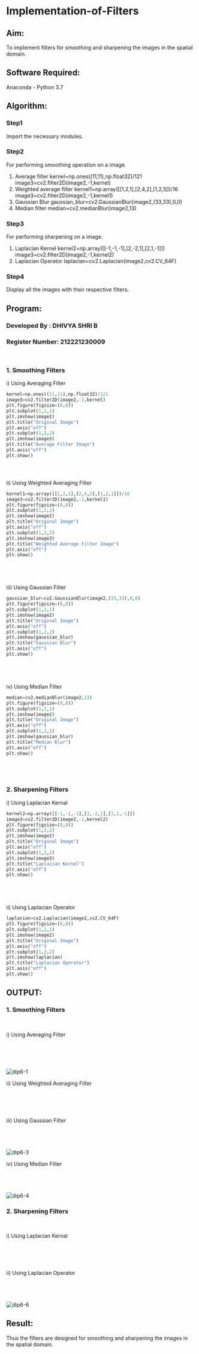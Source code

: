 # Implementation-of-Filters
## Aim:
To implement filters for smoothing and sharpening the images in the spatial domain.

## Software Required:
Anaconda - Python 3.7

## Algorithm:
### Step1
Import the necessary modules.

### Step2
For performing smoothing operation on a image.
1.	Average filter
kernel=np.ones((11,11),np.float32)/121
image3=cv2.filter2D(image2,-1,kernel)
2.	Weighted average filter
kernel1=np.array([[1,2,1],[2,4,2],[1,2,1]])/16
image3=cv2.filter2D(image2,-1,kernel1)
3.	Gaussian Blur
gaussian_blur=cv2.GaussianBlur(image2,(33,33),0,0)
4.	Median filter
median=cv2.medianBlur(image2,13)


### Step3
For performing sharpening on a image.
1.	Laplacian Kernel
kernel2=np.array([[-1,-1,-1],[2,-2,1],[2,1,-1]])
image3=cv2.filter2D(image2,-1,kernel2)
2.	Laplacian Operator
laplacian=cv2.Laplacian(image2,cv2.CV_64F)


### Step4
Display all the images with their respective filters.

## Program:
### Developed By   : DHIVYA SHRI B
### Register Number: 212221230009
</br>

### 1. Smoothing Filters

i) Using Averaging Filter
```Python
kernel=np.ones((11,11),np.float32)/121
image3=cv2.filter2D(image2,-1,kernel)
plt.figure(figsize=(8,8))
plt.subplot(1,2,1)
plt.imshow(image2)
plt.title("Original Image")
plt.axis("off")
plt.subplot(1,2,2)
plt.imshow(image3)
plt.title("Average Filter Image")
plt.axis("off")
plt.show()





```
ii) Using Weighted Averaging Filter
```Python
kernel1=np.array([[1,2,1],[2,4,2],[1,2,1]])/16
image3=cv2.filter2D(image2,-1,kernel1)
plt.figure(figsize=(8,8))
plt.subplot(1,2,1)
plt.imshow(image2)
plt.title("Original Image")
plt.axis("off")
plt.subplot(1,2,2)
plt.imshow(image3)
plt.title("Weighted Average Filter Image")
plt.axis("off")
plt.show()






```
iii) Using Gaussian Filter
```Python
gaussian_blur=cv2.GaussianBlur(image2,(33,33),0,0)
plt.figure(figsize=(8,8))
plt.subplot(1,2,1)
plt.imshow(image2)
plt.title("Original Image")
plt.axis("off")
plt.subplot(1,2,2)
plt.imshow(gaussian_blur)
plt.title("Gaussian Blur")
plt.axis("off")
plt.show()






```

iv) Using Median Filter
```Python
median=cv2.medianBlur(image2,13)
plt.figure(figsize=(8,8))
plt.subplot(1,2,1)
plt.imshow(image2)
plt.title("Original Image")
plt.axis("off")
plt.subplot(1,2,2)
plt.imshow(gaussian_blur)
plt.title("Median Blur")
plt.axis("off")
plt.show()






```

### 2. Sharpening Filters
i) Using Laplacian Kernal
```Python
kernel2=np.array([[-1,-1,-1],[2,-2,1],[2,1,-1]])
image3=cv2.filter2D(image2,-1,kernel2)
plt.figure(figsize=(8,8))
plt.subplot(1,2,1)
plt.imshow(image2)
plt.title("Original Image")
plt.axis("off")
plt.subplot(1,2,2)
plt.imshow(image3)
plt.title("Laplacian Kernel")
plt.axis("off")
plt.show()






```
ii) Using Laplacian Operator
```Python
laplacian=cv2.Laplacian(image2,cv2.CV_64F)
plt.figure(figsize=(8,8))
plt.subplot(1,2,1)
plt.imshow(image2)
plt.title("Original Image")
plt.axis("off")
plt.subplot(1,2,2)
plt.imshow(laplacian)
plt.title("Laplacian Operator")
plt.axis("off")
plt.show()
```

## OUTPUT:
### 1. Smoothing Filters
</br>

i) Using Averaging Filter
</br>
</br>
</br>
</br>
</br>

![dip6-1](https://user-images.githubusercontent.com/94505585/230022305-726b76f8-f8e0-4710-863b-38222bcbc686.jpg)

ii) Using Weighted Averaging Filter
</br>
</br>
</br>
</br>
</br>






iii) Using Gaussian Filter
</br>
</br>
</br>
</br>
</br>
![dip6-3](https://user-images.githubusercontent.com/94505585/230022912-573281b7-6359-482a-a69b-c0b0175c566b.jpg)


iv) Using Median Filter
</br>
</br>
</br>
</br>
</br>
![dip6-4](https://user-images.githubusercontent.com/94505585/230022949-1803e415-cbc2-4608-a65c-c0cb37153663.jpg)


### 2. Sharpening Filters
</br>

i) Using Laplacian Kernal
</br>
</br>
</br>
</br>
</br>




ii) Using Laplacian Operator
</br>
</br>
</br>
</br>
</br>
![dip6-6](https://user-images.githubusercontent.com/94505585/230023298-09d9e0ff-c1dd-4507-b33d-cee437c51591.jpg)



## Result:
Thus the filters are designed for smoothing and sharpening the images in the spatial domain.
